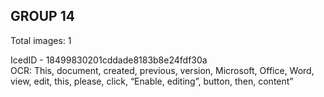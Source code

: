 ## GROUP 14
Total images: 1  

IcedID - 18499830201cddade8183b8e24fdf30a  
OCR: This, document, created, previous, version, Microsoft, Office, Word, view, edit, this, please, click, “Enable, editing”, button, then, content”  

